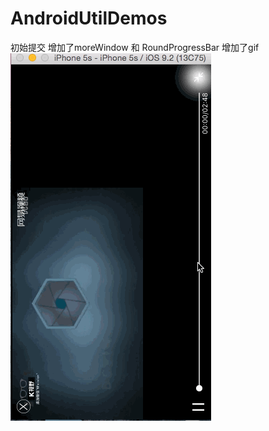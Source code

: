 # AndroidUtilDemos
初始提交  增加了moreWindow  和 RoundProgressBar
增加了gif
![image](https://github.com/zhengwenming/WMPlayer/blob/master/WMPlayer/Resource/WMPlayer.gif)   
